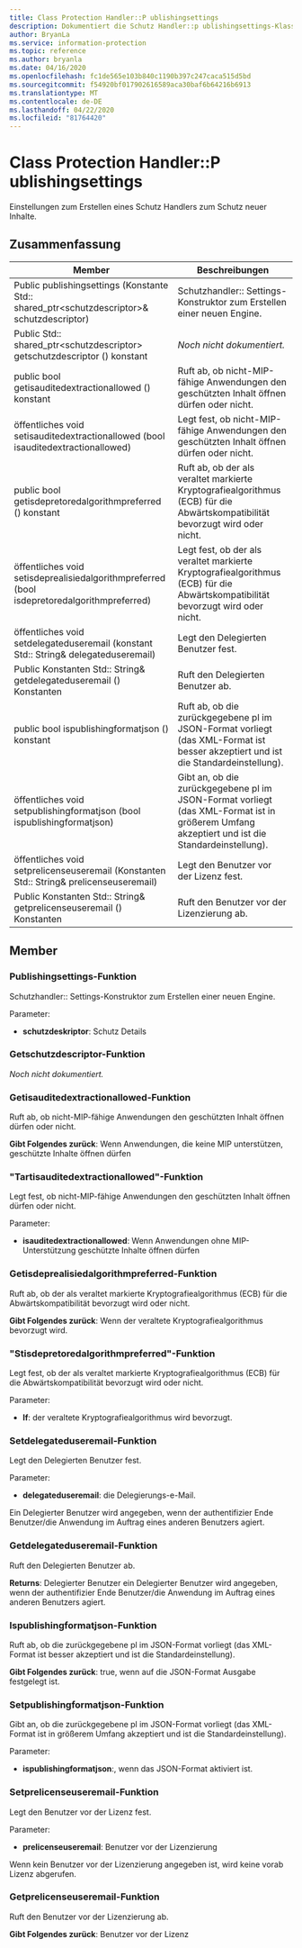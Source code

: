 ```yaml
---
title: Class Protection Handler::P ublishingsettings
description: Dokumentiert die Schutz Handler::p ublishingsettings-Klasse des MIP-SDK (Microsoft Information Protection).
author: BryanLa
ms.service: information-protection
ms.topic: reference
ms.author: bryanla
ms.date: 04/16/2020
ms.openlocfilehash: fc1de565e103b840c1190b397c247caca515d5bd
ms.sourcegitcommit: f54920bf017902616589aca30baf6b64216b6913
ms.translationtype: MT
ms.contentlocale: de-DE
ms.lasthandoff: 04/22/2020
ms.locfileid: "81764420"
---
```

# <a name="class-protectionhandlerpublishingsettings"></a>Class Protection Handler::P ublishingsettings 
Einstellungen zum Erstellen eines Schutz Handlers zum Schutz neuer Inhalte.
  
## <a name="summary"></a>Zusammenfassung
 Member                        | Beschreibungen                                
--------------------------------|---------------------------------------------
Public publishingsettings (Konstante Std:: shared_ptr\<schutzdescriptor\>& schutzdescriptor)  |  Schutzhandler:: Settings-Konstruktor zum Erstellen einer neuen Engine.
Public Std:: shared_ptr\<schutzdescriptor\> getschutzdescriptor () konstant  | _Noch nicht dokumentiert._
public bool getisauditedextractionallowed () konstant  |  Ruft ab, ob nicht-MIP-fähige Anwendungen den geschützten Inhalt öffnen dürfen oder nicht.
öffentliches void setisauditedextractionallowed (bool isauditedextractionallowed)  |  Legt fest, ob nicht-MIP-fähige Anwendungen den geschützten Inhalt öffnen dürfen oder nicht.
public bool getisdepretoredalgorithmpreferred () konstant  |  Ruft ab, ob der als veraltet markierte Kryptografiealgorithmus (ECB) für die Abwärtskompatibilität bevorzugt wird oder nicht.
öffentliches void setisdeprealisiedalgorithmpreferred (bool isdepretoredalgorithmpreferred)  |  Legt fest, ob der als veraltet markierte Kryptografiealgorithmus (ECB) für die Abwärtskompatibilität bevorzugt wird oder nicht.
öffentliches void setdelegateduseremail (konstant Std:: String& delegateduseremail)  |  Legt den Delegierten Benutzer fest.
Public Konstanten Std:: String& getdelegateduseremail () Konstanten  |  Ruft den Delegierten Benutzer ab.
public bool ispublishingformatjson () konstant  |  Ruft ab, ob die zurückgegebene pl im JSON-Format vorliegt (das XML-Format ist besser akzeptiert und ist die Standardeinstellung).
öffentliches void setpublishingformatjson (bool ispublishingformatjson)  |  Gibt an, ob die zurückgegebene pl im JSON-Format vorliegt (das XML-Format ist in größerem Umfang akzeptiert und ist die Standardeinstellung).
öffentliches void setprelicenseuseremail (Konstanten Std:: String& prelicenseuseremail)  |  Legt den Benutzer vor der Lizenz fest.
Public Konstanten Std:: String& getprelicenseuseremail () Konstanten  |  Ruft den Benutzer vor der Lizenzierung ab.
  
## <a name="members"></a>Member
  
### <a name="publishingsettings-function"></a>Publishingsettings-Funktion
Schutzhandler:: Settings-Konstruktor zum Erstellen einer neuen Engine.

Parameter:  
* **schutzdeskriptor**: Schutz Details


  
### <a name="getprotectiondescriptor-function"></a>Getschutzdescriptor-Funktion
_Noch nicht dokumentiert._

  
### <a name="getisauditedextractionallowed-function"></a>Getisauditedextractionallowed-Funktion
Ruft ab, ob nicht-MIP-fähige Anwendungen den geschützten Inhalt öffnen dürfen oder nicht.

  
**Gibt Folgendes zurück**: Wenn Anwendungen, die keine MIP unterstützen, geschützte Inhalte öffnen dürfen
  
### <a name="setisauditedextractionallowed-function"></a>"Tartisauditedextractionallowed"-Funktion
Legt fest, ob nicht-MIP-fähige Anwendungen den geschützten Inhalt öffnen dürfen oder nicht.

Parameter:  
* **isauditedextractionallowed**: Wenn Anwendungen ohne MIP-Unterstützung geschützte Inhalte öffnen dürfen


  
### <a name="getisdeprecatedalgorithmpreferred-function"></a>Getisdeprealisiedalgorithmpreferred-Funktion
Ruft ab, ob der als veraltet markierte Kryptografiealgorithmus (ECB) für die Abwärtskompatibilität bevorzugt wird oder nicht.

  
**Gibt Folgendes zurück**: Wenn der veraltete Kryptografiealgorithmus bevorzugt wird.
  
### <a name="setisdeprecatedalgorithmpreferred-function"></a>"Stisdepretoredalgorithmpreferred"-Funktion
Legt fest, ob der als veraltet markierte Kryptografiealgorithmus (ECB) für die Abwärtskompatibilität bevorzugt wird oder nicht.

Parameter:  
* **If**: der veraltete Kryptografiealgorithmus wird bevorzugt.


  
### <a name="setdelegateduseremail-function"></a>Setdelegateduseremail-Funktion
Legt den Delegierten Benutzer fest.

Parameter:  
* **delegateduseremail**: die Delegierungs-e-Mail.


Ein Delegierter Benutzer wird angegeben, wenn der authentifizier Ende Benutzer/die Anwendung im Auftrag eines anderen Benutzers agiert.
  
### <a name="getdelegateduseremail-function"></a>Getdelegateduseremail-Funktion
Ruft den Delegierten Benutzer ab.

  
**Returns**: Delegierter Benutzer ein Delegierter Benutzer wird angegeben, wenn der authentifizier Ende Benutzer/die Anwendung im Auftrag eines anderen Benutzers agiert.
  
### <a name="ispublishingformatjson-function"></a>Ispublishingformatjson-Funktion
Ruft ab, ob die zurückgegebene pl im JSON-Format vorliegt (das XML-Format ist besser akzeptiert und ist die Standardeinstellung).

  
**Gibt Folgendes zurück**: true, wenn auf die JSON-Format Ausgabe festgelegt ist.
  
### <a name="setpublishingformatjson-function"></a>Setpublishingformatjson-Funktion
Gibt an, ob die zurückgegebene pl im JSON-Format vorliegt (das XML-Format ist in größerem Umfang akzeptiert und ist die Standardeinstellung).

Parameter:  
* **ispublishingformatjson**:, wenn das JSON-Format aktiviert ist.


  
### <a name="setprelicenseuseremail-function"></a>Setprelicenseuseremail-Funktion
Legt den Benutzer vor der Lizenz fest.

Parameter:  
* **prelicenseuseremail**: Benutzer vor der Lizenzierung


Wenn kein Benutzer vor der Lizenzierung angegeben ist, wird keine vorab Lizenz abgerufen.
  
### <a name="getprelicenseuseremail-function"></a>Getprelicenseuseremail-Funktion
Ruft den Benutzer vor der Lizenzierung ab.

  
**Gibt Folgendes zurück**: Benutzer vor der Lizenz